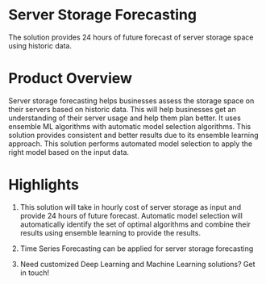 # Server Storage Forecasting
The solution provides 24 hours of future forecast of server storage space using historic data.

# Product Overview
Server storage forecasting helps businesses assess the storage space on their servers based on historic data. This will help businesses get an understanding of their server usage and help them plan better. It uses ensemble ML algorithms with automatic model selection algorithms. This solution provides consistent and better results due to its ensemble learning approach. This solution performs automated model selection to apply the right model based on the input data.

# Highlights
1. This solution will take in hourly cost of server storage as input and provide 24 hours of future forecast. Automatic model selection will automatically identify the set of optimal algorithms and combine their results using ensemble learning to provide the results.

2. Time Series Forecasting can be applied for server storage forecasting

3. Need customized Deep Learning and Machine Learning solutions? Get in touch!
